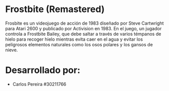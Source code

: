 Frostbite (Remastered)
=========================
Frosbite es un videojuego de acción de 1983 diseñado por Steve Cartwright para Atari 2600 y publicado por Activision en 1983. En el juego, un jugador controla a Frostbite Bailey, que debe saltar a través de varios témpanos de hielo para recoger hielo mientras evita caer en el agua y evitar los peligrosos elementos naturales como los osos polares y los gansos de nieve.

# Desarrollado por:
- Carlos Pereira #30211766